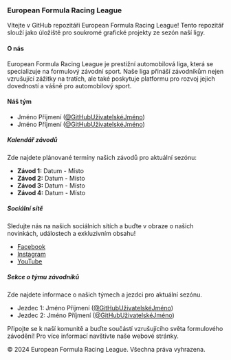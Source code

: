 ### European Formula Racing League

Vítejte v GitHub repozitáři European Formula Racing League! Tento repozitář slouží jako úložiště pro soukromé grafické projekty ze sezón naší ligy.

#### O nás

European Formula Racing League je prestižní automobilová liga, která se specializuje na formulový závodní sport. Naše liga přináší závodníkům nejen vzrušující zážitky na tratích, ale také poskytuje platformu pro rozvoj jejich dovedností a vášně pro automobilový sport.

#### Náš tým

- Jméno Příjmení ([@GitHubUživatelskéJméno](odkaz_na_profil))
- Jméno Příjmení ([@GitHubUživatelskéJméno](odkaz_na_profil))

##### Kalendář závodů

Zde najdete plánované termíny našich závodů pro aktuální sezónu:

- **Závod 1:** Datum - Místo
- **Závod 2:** Datum - Místo
- **Závod 3:** Datum - Místo
- **Závod 4:** Datum - Místo

##### Sociální sítě

Sledujte nás na našich sociálních sítích a buďte v obraze o našich novinkách, událostech a exkluzivním obsahu!

- [Facebook](odkaz)
- [Instagram](odkaz)
- [YouTube](odkaz)

##### Sekce o týmu závodníků

Zde najdete informace o našich týmech a jezdci pro aktuální sezónu.

- Jezdec 1: Jméno Příjmení ([@GitHubUživatelskéJméno](odkaz_na_profil))
- Jezdec 2: Jméno Příjmení ([@GitHubUživatelskéJméno](odkaz_na_profil))

Připojte se k naší komunitě a buďte součástí vzrušujícího světa formulového závodění! Pro více informací navštivte naše webové stránky.

© 2024 European Formula Racing League. Všechna práva vyhrazena.
